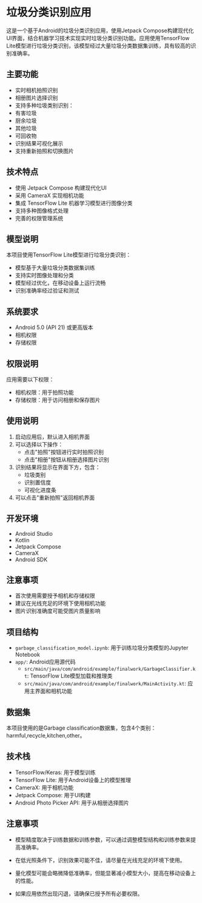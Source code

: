 # 垃圾分类识别应用

这是一个基于Android的垃圾分类识别应用，使用Jetpack Compose构建现代化UI界面，结合机器学习技术实现实时垃圾分类识别功能。应用使用TensorFlow Lite模型进行垃圾分类识别，该模型经过大量垃圾分类数据集训练，具有较高的识别准确率。

## 主要功能

-  实时相机拍照识别
-  相册图片选择识别
-  支持多种垃圾类别识别：
  - 有害垃圾
  - 厨余垃圾
  - 其他垃圾
  - 可回收物
-  识别结果可视化展示
-  支持重新拍照和切换图片

## 技术特点

- 使用 Jetpack Compose 构建现代化UI
- 采用 CameraX 实现相机功能
- 集成 TensorFlow Lite 机器学习模型进行图像分类
- 支持多种图像格式处理
- 完善的权限管理系统

## 模型说明

本项目使用TensorFlow Lite模型进行垃圾分类识别：
- 模型基于大量垃圾分类数据集训练
- 支持实时图像处理和分类
- 模型经过优化，在移动设备上运行流畅
- 识别准确率经过验证和测试

## 系统要求

- Android 5.0 (API 21) 或更高版本
- 相机权限
- 存储权限

## 权限说明

应用需要以下权限：
- 相机权限：用于拍照功能
- 存储权限：用于访问相册和保存图片

## 使用说明

1. 启动应用后，默认进入相机界面
2. 可以选择以下操作：
   - 点击"拍照"按钮进行实时拍照识别
   - 点击"相册"按钮从相册选择图片识别
3. 识别结果将显示在界面下方，包含：
   - 垃圾类别
   - 识别置信度
   - 可视化进度条
4. 可以点击"重新拍照"返回相机界面

## 开发环境

- Android Studio
- Kotlin
- Jetpack Compose
- CameraX
- Android SDK

## 注意事项

- 首次使用需要授予相机和存储权限
- 建议在光线充足的环境下使用相机功能
- 图片识别准确度可能受图片质量影响

## 项目结构

- `garbage_classification_model.ipynb`: 用于训练垃圾分类模型的Jupyter Notebook
- `app/`: Android应用源代码
  - `src/main/java/com/android/example/finalwork/GarbageClassifier.kt`: TensorFlow Lite模型加载和推理类
  - `src/main/java/com/android/example/finalwork/MainActivity.kt`: 应用主界面和相机功能

## 数据集

本项目使用的是Garbage classification数据集，包含4个类别：harmful,recycle,kitchen,other。

## 技术栈

- TensorFlow/Keras: 用于模型训练
- TensorFlow Lite: 用于Android设备上的模型推理
- CameraX: 用于相机功能
- Jetpack Compose: 用于UI构建
- Android Photo Picker API: 用于从相册选择图片

## 注意事项

- 模型精度取决于训练数据和训练参数，可以通过调整模型结构和训练参数来提高准确率。

- 在低光照条件下，识别效果可能不佳，请尽量在光线充足的环境下使用。

- 量化模型可能会略微降低准确率，但能显著减小模型大小，提高在移动设备上的性能。

- 如果应用依然出现闪退，请确保已授予所有必要权限。

  
